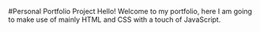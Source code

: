 #Personal Portfolio Project
Hello! Welcome to my portfolio, here I am going to make use of mainly HTML and CSS with a touch of JavaScript.